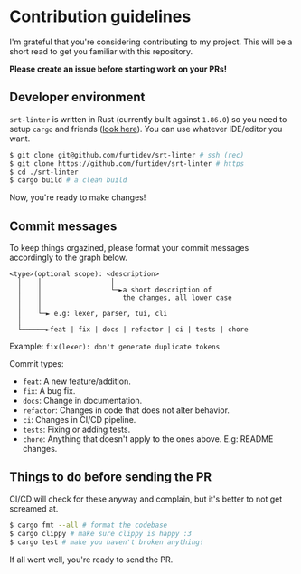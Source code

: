 # Contribution guidelines
I'm grateful that you're considering contributing to my project. This will be a short read to get you familiar with this repository.

**Please create an issue before starting work on your PRs!**

## Developer environment
`srt-linter` is written in Rust (currently built against `1.86.0`) so you need to setup `cargo` and friends ([look here](https://www.rust-lang.org/tools/install)). You can use whatever IDE/editor you want.

```bash
$ git clone git@github.com/furtidev/srt-linter # ssh (rec)
$ git clone https://github.com/furtidev/srt-linter # https
$ cd ./srt-linter
$ cargo build # a clean build
```

Now, you're ready to make changes!

## Commit messages
To keep things orgazined, please format your commit messages accordingly to the graph below.

```
<type>(optional scope): <description>                  
  │    │                 │                             
  │    │                 └─►a short description of     
  │    │                    the changes, all lower case
  │    │                                               
  │    └─► e.g: lexer, parser, tui, cli                
  │                                                    
  └──────►feat | fix | docs | refactor | ci | tests | chore
```

Example: `fix(lexer): don't generate duplicate tokens`

Commit types:
- `feat`: A new feature/addition.
- `fix`: A bug fix.
- `docs`: Change in documentation.
- `refactor`: Changes in code that does not alter behavior.
- `ci`: Changes in CI/CD pipeline.
- `tests`: Fixing or adding tests.
- `chore`: Anything that doesn't apply to the ones above. E.g: README changes.

## Things to do before sending the PR
CI/CD will check for these anyway and complain, but it's better to not get screamed at.
```bash
$ cargo fmt --all # format the codebase
$ cargo clippy # make sure clippy is happy :3
$ cargo test # make you haven't broken anything!
```

If all went well, you're ready to send the PR.